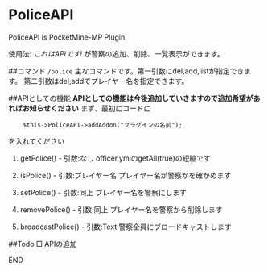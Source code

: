 # PoliceAPI
PoliceAPI is PocketMine-MP Plugin.

使用法: *これはAPIです!* が警察の追加、削除、一覧表示ができます。

##コマンド
`/police`
主なコマンドです。第一引数にdel,add,listが指定できます。
第二引数はdel,addでプレイヤー名を指定できます。

##APIとしての機能
**APIとしての機能は今後追加していきますので追加希望があればお知らせください**
まず、最初にコードに
```php:Code
	$this->PoliceAPI->addAddon("プラグインの名前");
```
を入れてください

1. getPolice() - 引数:なし
officer.ymlのgetAll(true)の短縮です

2. isPolice() - 引数:プレイヤー名
プレイヤー名が警察かを確かめます

3. setPolice() - 引数:同上
プレイヤー名を警察にします

4. removePolice() - 引数:同上
プレイヤー名を警察から削除します

5. broadcastPolice() - 引数:Text
警察全員にブロードキャストします

##Todo
□ APIの追加

END